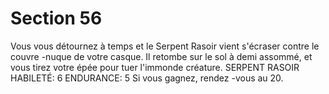 # Section 56

Vous vous détournez à temps et le Serpent Rasoir vient s'écraser
contre le couvre -nuque de votre casque. Il retombe sur le sol à
demi assommé, et vous tirez votre épée pour tuer l'immonde
créature.
SERPENT RASOIR  HABILETÉ: 6 ENDURANCE: 5
Si vous gagnez, rendez -vous au  20.